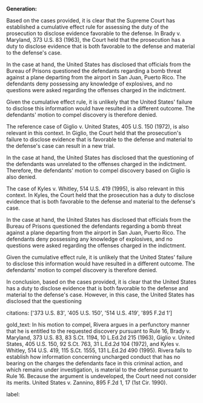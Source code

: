 **Generation:**

 <answer>

Based on the cases provided, it is clear that the Supreme Court has established a cumulative effect rule for assessing the duty of the prosecution to disclose evidence favorable to the defense. In Brady v. Maryland, 373 U.S. 83 (1963), the Court held that the prosecution has a duty to disclose evidence that is both favorable to the defense and material to the defense's case.

In the case at hand, the United States has disclosed that officials from the Bureau of Prisons questioned the defendants regarding a bomb threat against a plane departing from the airport in San Juan, Puerto Rico. The defendants deny possessing any knowledge of explosives, and no questions were asked regarding the offenses charged in the indictment.

Given the cumulative effect rule, it is unlikely that the United States' failure to disclose this information would have resulted in a different outcome. The defendants' motion to compel discovery is therefore denied.

The reference case of Giglio v. United States, 405 U.S. 150 (1972), is also relevant in this context. In Giglio, the Court held that the prosecution's failure to disclose evidence that is favorable to the defense and material to the defense's case can result in a new trial.

In the case at hand, the United States has disclosed that the questioning of the defendants was unrelated to the offenses charged in the indictment. Therefore, the defendants' motion to compel discovery based on Giglio is also denied.

The case of Kyles v. Whitley, 514 U.S. 419 (1995), is also relevant in this context. In Kyles, the Court held that the prosecution has a duty to disclose evidence that is both favorable to the defense and material to the defense's case.

In the case at hand, the United States has disclosed that officials from the Bureau of Prisons questioned the defendants regarding a bomb threat against a plane departing from the airport in San Juan, Puerto Rico. The defendants deny possessing any knowledge of explosives, and no questions were asked regarding the offenses charged in the indictment.

Given the cumulative effect rule, it is unlikely that the United States' failure to disclose this information would have resulted in a different outcome. The defendants' motion to compel discovery is therefore denied.

In conclusion, based on the cases provided, it is clear that the United States has a duty to disclose evidence that is both favorable to the defense and material to the defense's case. However, in this case, the United States has disclosed that the questioning

citations: ['373 U.S. 83', '405 U.S. 150', '514 U.S. 419', '895 F.2d 1']

gold_text: In his motion to compel, Rivera argues in a perfunctory manner that he is entitled to the requested discovery pursuant to Rule 16, Brady v. Maryland, 373 U.S. 83, 83 S.Ct. 1194, 10 L.Ed.2d 215 (1963), Giglio v. United States, 405 U.S. 150, 92 S.Ct. 763, 31 L.Ed.2d 104 (1972), and Kyles v. Whitley, 514 U.S. 419, 115 S.Ct. 1555, 131 L.Ed.2d 490 (1995). Rivera fails to establish how information concerning uncharged conduct that has no bearing on the charges the defendants face in this criminal action, and which remains under investigation, is material to the defense pursuant to Rule 16. Because the argument is undeveloped, the Court need not consider its merits. United States v. Zannino, 895 F.2d 1, 17 (1st Cir. 1990).

label: 
